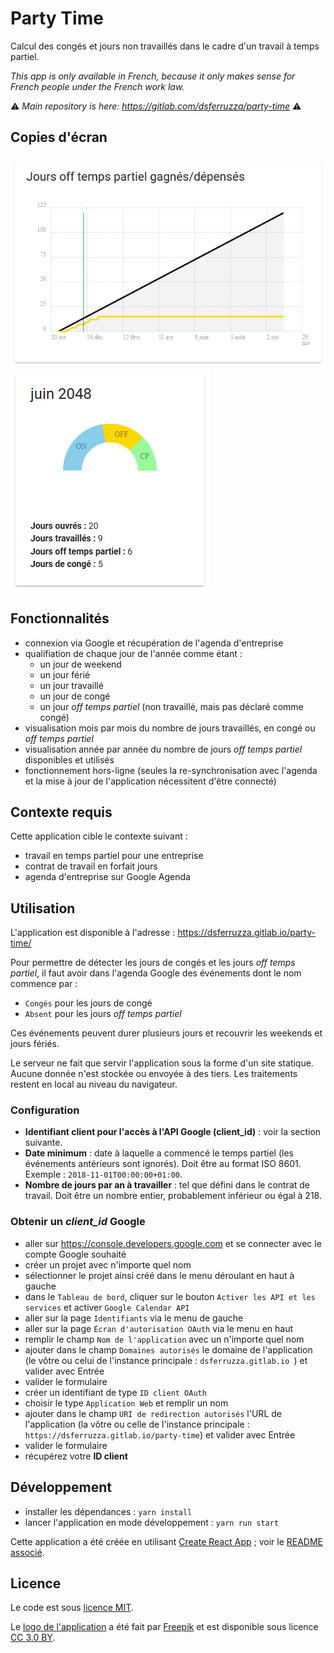 # Party Time

Calcul des congés et jours non travaillés dans le cadre d'un travail à temps partiel.

_This app is only available in French, because it only makes sense for French people under the French work law._

⚠️ _Main repository is here: https://gitlab.com/dsferruzza/party-time_ ⚠️

## Copies d'écran

![](screenshots/graph.png)![](screenshots/month.png)

## Fonctionnalités

- connexion via Google et récupération de l'agenda d'entreprise
- qualifiation de chaque jour de l'année comme étant :
  - un jour de weekend
  - un jour férié
  - un jour travaillé
  - un jour de congé
  - un jour _off temps partiel_ (non travaillé, mais pas déclaré comme congé)
- visualisation mois par mois du nombre de jours travaillés, en congé ou _off temps partiel_
- visualisation année par année du nombre de jours _off temps partiel_ disponibles et utilisés
- fonctionnement hors-ligne (seules la re-synchronisation avec l'agenda et la mise à jour de l'application nécessitent d'être connecté)

## Contexte requis

Cette application cible le contexte suivant :

- travail en temps partiel pour une entreprise
- contrat de travail en forfait jours
- agenda d'entreprise sur Google Agenda

## Utilisation

L'application est disponible à l'adresse : https://dsferruzza.gitlab.io/party-time/

Pour permettre de détecter les jours de congés et les jours _off temps partiel_, il faut avoir dans l'agenda Google des événements dont le nom commence par :

- `Congés` pour les jours de congé
- `Absent` pour les jours _off temps partiel_

Ces événements peuvent durer plusieurs jours et recouvrir les weekends et jours fériés.

Le serveur ne fait que servir l'application sous la forme d'un site statique.
Aucune donnée n'est stockée ou envoyée à des tiers.
Les traitements restent en local au niveau du navigateur.

### Configuration

- **Identifiant client pour l'accès à l'API Google (client_id)** : voir la section suivante.
- **Date minimum** : date à laquelle a commencé le temps partiel (les événements antérieurs sont ignorés). Doit être au format ISO 8601. Exemple : `2018-11-01T00:00:00+01:00`.
- **Nombre de jours par an à travailler** : tel que défini dans le contrat de travail. Doit être un nombre entier, probablement inférieur ou égal à 218.

### Obtenir un _client_id_ Google

- aller sur https://console.developers.google.com et se connecter avec le compte Google souhaité
- créer un projet avec n'importe quel nom
- sélectionner le projet ainsi créé dans le menu déroulant en haut à gauche
- dans le `Tableau de bord`, cliquer sur le bouton `Activer les API et les services` et activer `Google Calendar API`
- aller sur la page `Identifiants` via le menu de gauche
- aller sur la page `Écran d'autorisation OAuth` via le menu en haut
- remplir le champ `Nom de l'application` avec un n'importe quel nom
- ajouter dans le champ `Domaines autorisés` le domaine de l'application (le vôtre ou celui de l'instance principale : `dsferruzza.gitlab.io `) et valider avec Entrée
- valider le formulaire
- créer un identifiant de type `ID client OAuth`
- choisir le type `Application Web` et remplir un nom
- ajouter dans le champ `URI de redirection autorisés` l'URL de l'application (la vôtre ou celle de l'instance principale : ` https://dsferruzza.gitlab.io/party-time `) et valider avec Entrée
- valider le formulaire
- récupérez votre **ID client**

## Développement

- installer les dépendances : `yarn install`
- lancer l'application en mode développement : `yarn run start`

Cette application a été créée en utilisant [Create React App](https://github.com/facebookincubator/create-react-app) ; voir le [README associé](README_create-react-app.md).

## Licence

Le code est sous [licence MIT](LICENSE).

Le [logo de l'application](https://www.flaticon.com/free-icon/calendar_1195135) a été fait par [Freepik](https://www.freepik.com) et est disponible sous licence [CC 3.0 BY](http://creativecommons.org/licenses/by/3.0/).
